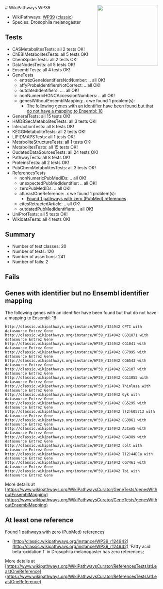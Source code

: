 <img style="float: right; width: 200px" src="https://upload.wikimedia.org/wikipedia/commons/thumb/8/83/Wplogo_with_text_500.png/640px-Wplogo_with_text_500.png" />
# WikiPathways WP39

* WikiPathways: [WP39](https://wikipathways.org/pathways/WP39) ([classic](https://classic.wikipathways.org/instance/WP39))
* Species: Drosophila melanogaster
## Tests
* CASMetabolitesTests: all 2 tests OK!
* ChEBIMetabolitesTests: all 5 tests OK!
* ChemSpiderTests: all 2 tests OK!
* DataNodesTests: all 5 tests OK!
* EnsemblTests: all 4 tests OK!
* GeneTests
    * entrezGeneIdentifiersNotNumber: .. all OK!
    * affyProbeIdentifiersNotCorrect: .. all OK!
    * outdatedIdentifiers: .... all OK!
    * nonNumericHGNCAccessionNumbers: .. all OK!
    * genesWithoutEnsemblMapping: .x we found 1 problem(s):
        * [The following genes with an identifier have been found but that do not have a mapping to Ensembl: 18](#c4e54315)
* GeneralTests: all 15 tests OK!
* HMDBSecMetabolitesTests: all 3 tests OK!
* InteractionTests: all 8 tests OK!
* KEGGMetaboliteTests: all 2 tests OK!
* LIPIDMAPSTests: all 1 tests OK!
* MetaboliteStructureTests: all 1 tests OK!
* MetabolitesTests: all 15 tests OK!
* OudatedDataSourcesTests: all 24 tests OK!
* PathwayTests: all 8 tests OK!
* ProteinsTests: all 2 tests OK!
* PubChemMetabolitesTests: all 3 tests OK!
* ReferencesTests
    * nonNumericPubMedIDs: .. all OK!
    * unexpectedPubMedIdentifier: .. all OK!
    * zeroPubMedIDs: .. all OK!
    * atLeastOneReference: .x we found 1 problem(s):
        * [Found 1 pathways with zero (PubMed) references](#d0a459f0)
    * citesRetractedArticle: .. all OK!
    * outdatedPubMedIdentifiers: .. all OK!
* UniProtTests: all 5 tests OK!
* WikidataTests: all 4 tests OK!


## Summary

* Number of test classes: 20
* Number of tests: 120
* Number of assertions: 241
* Number of fails: 2

## Fails

<a name="c4e54315" />

## Genes with identifier but no Ensembl identifier mapping

The following genes with an identifier have been found but that do not have a mapping to Ensembl: 18
```
http://classic.wikipathways.org/instance/WP39_r124942 CPTI with datasource Entrez Gene
http://classic.wikipathways.org/instance/WP39_r124942 CG31871 with datasource Entrez Gene
http://classic.wikipathways.org/instance/WP39_r124942 CG1041 with datasource Entrez Gene
http://classic.wikipathways.org/instance/WP39_r124942 CG7995 with datasource Entrez Gene
http://classic.wikipathways.org/instance/WP39_r124942 CG6543 with datasource Entrez Gene
http://classic.wikipathways.org/instance/WP39_r124942 CG2107 with datasource Entrez Gene
http://classic.wikipathways.org/instance/WP39_r124942 CG11055 with datasource Entrez Gene
http://classic.wikipathways.org/instance/WP39_r124942 Thiolase with datasource Entrez Gene
http://classic.wikipathways.org/instance/WP39_r124942 Gyk with datasource Entrez Gene
http://classic.wikipathways.org/instance/WP39_r124942 CG5295 with datasource Entrez Gene
http://classic.wikipathways.org/instance/WP39_r124942 l(2)k05713 with datasource Entrez Gene
http://classic.wikipathways.org/instance/WP39_r124942 CG3961 with datasource Entrez Gene
http://classic.wikipathways.org/instance/WP39_r124942 AcCoAS with datasource Entrez Gene
http://classic.wikipathways.org/instance/WP39_r124942 CG4389 with datasource Entrez Gene
http://classic.wikipathways.org/instance/WP39_r124942 colt with datasource Entrez Gene
http://classic.wikipathways.org/instance/WP39_r124942 l(2)44DEa with datasource Entrez Gene
http://classic.wikipathways.org/instance/WP39_r124942 CG7461 with datasource Entrez Gene
http://classic.wikipathways.org/instance/WP39_r124942 Tpi with datasource Entrez Gene
```

More details at [https://www.wikipathways.org/WikiPathwaysCurator/GeneTests/genesWithoutEnsemblMapping](https://www.wikipathways.org/WikiPathwaysCurator/GeneTests/genesWithoutEnsemblMapping)

<a name="d0a459f0" />

## At least one reference

Found 1 pathways with zero (PubMed) references

* [http://classic.wikipathways.org/instance/WP39_r124942](http://classic.wikipathways.org/instance/WP39_r124942) 'Fatty acid beta-oxidation 1' in Drosophila melanogaster has zero references; 


More details at [https://www.wikipathways.org/WikiPathwaysCurator/ReferencesTests/atLeastOneReference](https://www.wikipathways.org/WikiPathwaysCurator/ReferencesTests/atLeastOneReference)


